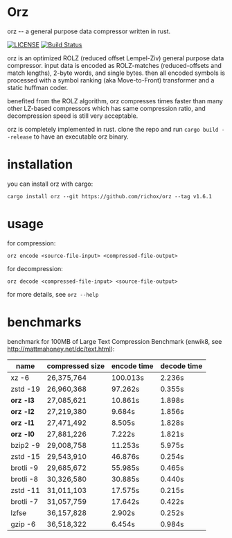 Orz
===
orz -- a general purpose data compressor written in rust.

[![LICENSE](https://img.shields.io/badge/license-MIT-000000.svg)](https://github.com/richox/orz/blob/master/LICENSE)
[![Build Status](https://travis-ci.org/richox/orz.svg?branch=master)](https://travis-ci.org/richox/orz)

orz is an optimized ROLZ (reduced offset Lempel-Ziv) general purpose data compressor. input data is encoded as ROLZ-matches (reduced-offsets and match lengths), 2-byte words, and single bytes. then all encoded symbols is processed with a symbol ranking (aka Move-to-Front) transformer and a static huffman coder.

benefited from the ROLZ algorithm, orz compresses times faster than many other LZ-based compressors which has same compression ratio, and decompression speed is still very acceptable.

orz is completely implemented in rust. clone the repo and run `cargo build --release` to have an executable orz binary.

installation
============
you can install orz with cargo:

    cargo install orz --git https://github.com/richox/orz --tag v1.6.1

usage
=====

for compression:

    orz encode <source-file-input> <compressed-file-output>

for decompression:

    orz decode <compressed-file-input> <source-file-output>

for more details, see `orz --help`

benchmarks
==========
benchmark for 100MB of Large Text Compression Benchmark (enwik8, see http://mattmahoney.net/dc/text.html):

|   name    |compressed size|encode time|decode time|
|-----------|---------------|-----------|-----------|
|   xz -6   |  26,375,764   | 100.013s  |  2.236s   |
| zstd -19  |  26,960,368   |  97.262s  |  0.355s   |
|**orz -l3**|  27,085,621   |  10.861s  |  1.898s   |
|**orz -l2**|  27,219,380   |  9.684s   |  1.856s   |
|**orz -l1**|  27,471,492   |  8.505s   |  1.828s   |
|**orz -l0**|  27,881,226   |  7.222s   |  1.821s   |
| bzip2 -9  |  29,008,758   |  11.253s  |  5.975s   |
| zstd -15  |  29,543,910   |  46.876s  |  0.254s   |
| brotli -9 |  29,685,672   |  55.985s  |  0.465s   |
| brotli -8 |  30,326,580   |  30.885s  |  0.440s   |
| zstd -11  |  31,011,103   |  17.575s  |  0.215s   |
| brotli -7 |  31,057,759   |  17.642s  |  0.422s   |
|   lzfse   |  36,157,828   |  2.902s   |  0.252s   |
|  gzip -6  |  36,518,322   |  6.454s   |  0.984s   |
